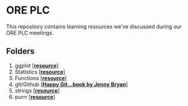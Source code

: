# ORE PLC

This repository contains learning resources we've discussed during our ORE PLC meetings.

## Folders

1. ggplot \[[**resource**](https://raw.githack.com/ccps-research-eval/ore-plc/main/ggplot/ggplot.html)]
1. Statistics \[[**resource**](https://raw.githack.com/ccps-research-eval/ore-plc/main/statistics/statistics.html)]
1. Functions \[[**resource**](https://raw.githack.com/ccps-research-eval/ore-plc/main/functions/functions.html)]
1. git/Github \[[**Happy Git...book by Jenny Bryan**](https://happygitwithr.com/)]
1. strings \[[**resource**](https://raw.githack.com/ccps-research-eval/ore-plc/main/strings/strings.html)]
1. purrr \[[**resource**](https://raw.githack.com/ccps-research-eval/ore-plc/main/strings/purrr.html)]

